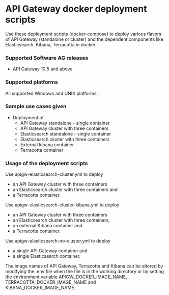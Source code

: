 # API Gateway docker deployment scripts

Use these deployment scripts (docker-compose) to deploy various flavors of API Gateway (standalone or cluster) and the dependent components like Elasticsearch, Kibana, Terracotta in docker

### Supported Software AG releases
* API Gateway 10.5 and above

### Supported platforms
All supported Windows and UNIX platforms.

### Sample use cases given
* Deployment of
    * API Gateway standalone - single container
    * API Gateway cluster with three containers
    * Elasticsearch standalone - single container
    * Elasticsearch cluster with three containers
    * External kibana container
    * Terracotta container

### Usage of the deployment scripts

Use apigw-elasticsearch-cluster.yml to deploy  
  * an API Gateway cluster with three containers
  * an Elasticsearch cluster with three containers and 
  * a Terracotta container.

Use apigw-elasticsearch-cluster-kibana.yml to deploy  
  * an API Gateway cluster with three containers
  * an Elasticsearch cluster with three containers, 
  * an external Kibana container and 
  * a Terracotta container.
    
Use apigw-elasticsearch-no-cluster.yml to deploy
  * a single API Gateway container and 
  * a single Elasticsearch container.
    
The image names of API Gateway, Terracotta and Kibana can be altered by modifying the .env file when the file is in the working directory or by setting the environment variable APIGW_DOCKER_IMAGE_NAME, TERRACOTTA_DOCKER_IMAGE_NAME and KIBANA_DOCKER_IMAGE_NAME.
